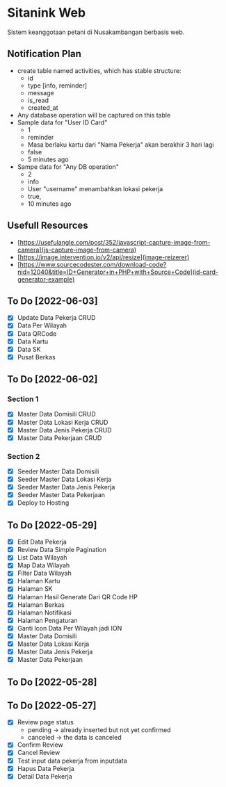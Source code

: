 # Sitanink Web

Sistem keanggotaan petani di Nusakambangan berbasis web.

## Notification Plan

- create table named activities, which has stable structure:
  - id
  - type [info, reminder]
  - message
  - is_read
  - created_at
- Any database operation will be captured on this table
- Sample data for "User ID Card"
  - 1
  - reminder
  - Masa berlaku kartu dari "Nama Pekerja" akan berakhir 3 hari lagi
  - false
  - 5 minutes ago
- Sampe data for "Any DB operation"
  - 2
  - info
  - User "username" menambahkan lokasi pekerja
  - true,
  - 10 minutes ago

## Usefull Resources

- [https://usefulangle.com/post/352/javascript-capture-image-from-camera](js-capture-image-from-camera)
- [https://image.intervention.io/v2/api/resize](image-reizerer)
- [https://www.sourcecodester.com/download-code?nid=12040&title=ID+Generator+in+PHP+with+Source+Code](id-card-generator-example)

## To Do [2022-06-03]

- [x] Update Data Pekerja CRUD
- [x] Data Per Wilayah
- [x] Data QRCode
- [x] Data Kartu
- [x] Data SK
- [x] Pusat Berkas

## To Do [2022-06-02]

### Section 1

- [x] Master Data Domisili CRUD
- [x] Master Data Lokasi Kerja CRUD
- [x] Master Data Jenis Pekerja CRUD
- [x] Master Data Pekerjaan CRUD

### Section 2

- [x] Seeder Master Data Domisili
- [x] Seeder Master Data Lokasi Kerja
- [x] Seeder Master Data Jenis Pekerja
- [x] Seeder Master Data Pekerjaan
- [x] Deploy to Hosting

## To Do [2022-05-29]

- [x] Edit Data Pekerja
- [x] Review Data Simple Pagination
- [x] List Data Wilayah
- [x] Map Data Wilayah
- [x] Filter Data Wilayah
- [x] Halaman Kartu
- [x] Halaman SK
- [x] Halaman Hasil Generate Dari QR Code HP
- [x] Halaman Berkas
- [x] Halaman Notifikasi
- [x] Halaman Pengaturan
- [x] Ganti Icon Data Per Wilayah jadi ION
- [x] Master Data Domisili
- [x] Master Data Lokasi Kerja
- [x] Master Data Jenis Pekerja
- [x] Master Data Pekerjaan

## To Do [2022-05-28]

## To Do [2022-05-27]

- [x] Review page status
  - pending -> already inserted but not yet confirmed
  - canceled -> the data is canceled
- [x] Confirm Review
- [x] Cancel Review
- [x] Test input data pekerja from inputdata
- [x] Hapus Data Pekerja
- [x] Detail Data Pekerja
